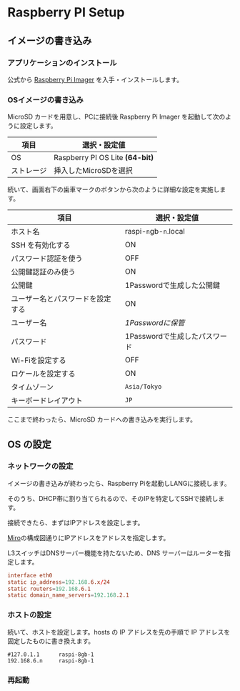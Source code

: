 # Raspberry PI Setup

## イメージの書き込み

### アプリケーションのインストール

公式から [Raspberry Pi Imager](https://www.raspberrypi.com/software/) を入手・インストールします。

### OSイメージの書き込み

MicroSD カードを用意し、PCに接続後 Raspberry Pi Imager を起動して次のように設定します。

|項目|選択・設定値|
|---|---|
|OS|Raspberry PI OS Lite **(64-bit)**|
|ストレージ|挿入したMicroSDを選択|

続いて、画面右下の歯車マークのボタンから次のように詳細な設定を実施します。

|項目|選択・設定値|
|---|---|
|ホスト名|raspi-`n`gb-`n`.local|
|SSH を有効化する|ON|
|パスワード認証を使う|OFF|
|公開鍵認証のみ使う|ON|
|公開鍵|1Passwordで生成した公開鍵|
|ユーザー名とパスワードを設定する|ON|
|ユーザー名|*1Passwordに保管*|
|パスワード|1Passwordで生成したパスワード|
|Wi-Fiを設定する|OFF|
|ロケールを設定する|ON|
|タイムゾーン|`Asia/Tokyo`|
|キーボードレイアウト|`JP`|

ここまで終わったら、MicroSD カードへの書き込みを実行します。

## OS の設定

### ネットワークの設定

イメージの書き込みが終わったら、Raspberry Piを起動しLANGに接続します。

そのうち、DHCP帯に割り当てられるので、そのIPを特定してSSHで接続します。

接続できたら、まずはIPアドレスを設定します。

[Miro](https://miro.com/app/board/uXjVOnZ07F0=/?share_link_id=250765172883)の構成図通りにIPアドレスをアドレスを指定します。

L3スイッチはDNSサーバー機能を持たないため、DNS サーバーはルーターを指定します。

```/etc/dhcpcd.conf
interface eth0
static ip_address=192.168.6.x/24
static routers=192.168.6.1
static domain_name_servers=192.168.2.1
```

### ホストの設定

続いて、ホストを設定します。hosts の IP アドレスを先の手順で IP アドレスを固定したものに書き換えます。

```/etc/hosts
#127.0.1.1      raspi-8gb-1
192.168.6.n     raspi-8gb-1
```

### 再起動
